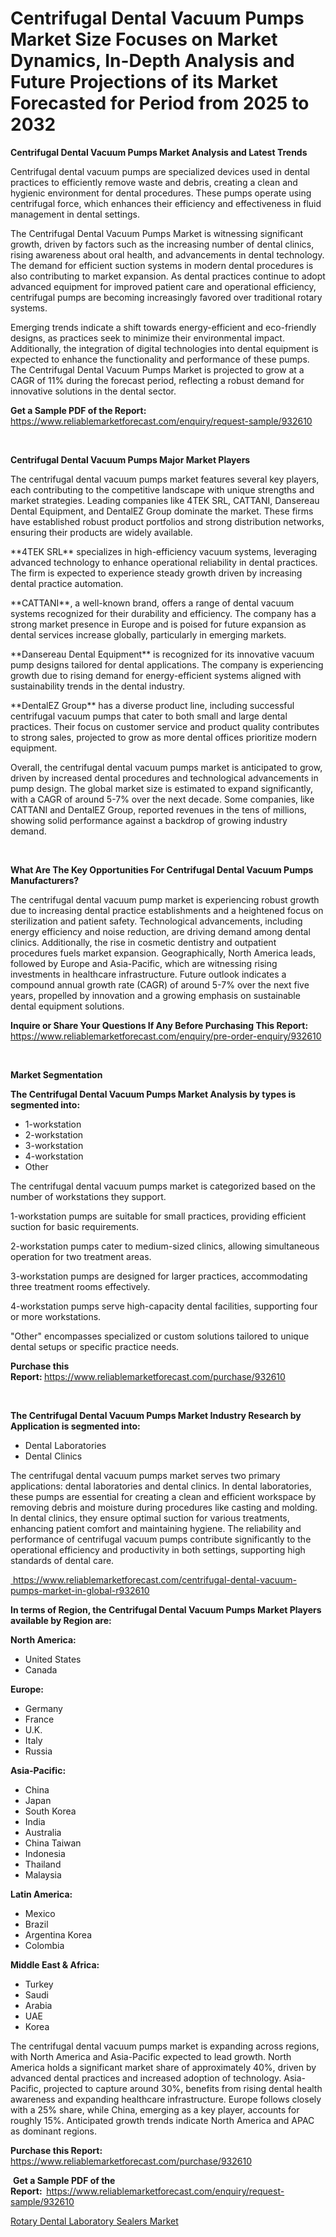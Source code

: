 <p><h1>Centrifugal Dental Vacuum Pumps Market Size Focuses on Market Dynamics, In-Depth Analysis and Future Projections of its Market Forecasted for Period from 2025 to 2032</h1></p><p><strong>Centrifugal Dental Vacuum Pumps Market Analysis and Latest Trends</strong></p>
<p><p>Centrifugal dental vacuum pumps are specialized devices used in dental practices to efficiently remove waste and debris, creating a clean and hygienic environment for dental procedures. These pumps operate using centrifugal force, which enhances their efficiency and effectiveness in fluid management in dental settings.</p><p>The Centrifugal Dental Vacuum Pumps Market is witnessing significant growth, driven by factors such as the increasing number of dental clinics, rising awareness about oral health, and advancements in dental technology. The demand for efficient suction systems in modern dental procedures is also contributing to market expansion. As dental practices continue to adopt advanced equipment for improved patient care and operational efficiency, centrifugal pumps are becoming increasingly favored over traditional rotary systems.</p><p>Emerging trends indicate a shift towards energy-efficient and eco-friendly designs, as practices seek to minimize their environmental impact. Additionally, the integration of digital technologies into dental equipment is expected to enhance the functionality and performance of these pumps. The Centrifugal Dental Vacuum Pumps Market is projected to grow at a CAGR of 11% during the forecast period, reflecting a robust demand for innovative solutions in the dental sector.</p></p>
<p><strong>Get a Sample PDF of the Report:&nbsp;</strong> <a href="https://www.reliablemarketforecast.com/enquiry/request-sample/932610?utm_campaign=2277&utm_medium=2&utm_source=Github&utm_content=ia&utm_term=21032025&utm_id=centrifugal-dental-vacuum-pumps">https://www.reliablemarketforecast.com/enquiry/request-sample/932610</a></p>
<p>&nbsp;</p>
<p><strong>Centrifugal Dental Vacuum Pumps Major Market Players</strong></p>
<p><p>The centrifugal dental vacuum pumps market features several key players, each contributing to the competitive landscape with unique strengths and market strategies. Leading companies like 4TEK SRL, CATTANI, Dansereau Dental Equipment, and DentalEZ Group dominate the market. These firms have established robust product portfolios and strong distribution networks, ensuring their products are widely available.</p><p>**4TEK SRL** specializes in high-efficiency vacuum systems, leveraging advanced technology to enhance operational reliability in dental practices. The firm is expected to experience steady growth driven by increasing dental practice automation.</p><p>**CATTANI**, a well-known brand, offers a range of dental vacuum systems recognized for their durability and efficiency. The company has a strong market presence in Europe and is poised for future expansion as dental services increase globally, particularly in emerging markets.</p><p>**Dansereau Dental Equipment** is recognized for its innovative vacuum pump designs tailored for dental applications. The company is experiencing growth due to rising demand for energy-efficient systems aligned with sustainability trends in the dental industry.</p><p>**DentalEZ Group** has a diverse product line, including successful centrifugal vacuum pumps that cater to both small and large dental practices. Their focus on customer service and product quality contributes to strong sales, projected to grow as more dental offices prioritize modern equipment.</p><p>Overall, the centrifugal dental vacuum pumps market is anticipated to grow, driven by increased dental procedures and technological advancements in pump design. The global market size is estimated to expand significantly, with a CAGR of around 5-7% over the next decade. Some companies, like CATTANI and DentalEZ Group, reported revenues in the tens of millions, showing solid performance against a backdrop of growing industry demand.</p></p>
<p>&nbsp;</p>
<p><strong>What Are The Key Opportunities For Centrifugal Dental Vacuum Pumps Manufacturers?</strong></p>
<p><p>The centrifugal dental vacuum pump market is experiencing robust growth due to increasing dental practice establishments and a heightened focus on sterilization and patient safety. Technological advancements, including energy efficiency and noise reduction, are driving demand among dental clinics. Additionally, the rise in cosmetic dentistry and outpatient procedures fuels market expansion. Geographically, North America leads, followed by Europe and Asia-Pacific, which are witnessing rising investments in healthcare infrastructure. Future outlook indicates a compound annual growth rate (CAGR) of around 5-7% over the next five years, propelled by innovation and a growing emphasis on sustainable dental equipment solutions.</p></p>
<p><strong>Inquire or Share Your Questions If Any Before Purchasing This Report:</strong> <a href="https://www.reliablemarketforecast.com/enquiry/pre-order-enquiry/932610?utm_campaign=2277&utm_medium=2&utm_source=Github&utm_content=ia&utm_term=21032025&utm_id=centrifugal-dental-vacuum-pumps">https://www.reliablemarketforecast.com/enquiry/pre-order-enquiry/932610</a></p>
<p>&nbsp;</p>
<p><strong>Market Segmentation</strong></p>
<p><strong>The Centrifugal Dental Vacuum Pumps Market Analysis by types is segmented into:</strong></p>
<p><ul><li>1-workstation</li><li>2-workstation</li><li>3-workstation</li><li>4-workstation</li><li>Other</li></ul></p>
<p><p>The centrifugal dental vacuum pumps market is categorized based on the number of workstations they support. </p><p>1-workstation pumps are suitable for small practices, providing efficient suction for basic requirements. </p><p>2-workstation pumps cater to medium-sized clinics, allowing simultaneous operation for two treatment areas. </p><p>3-workstation pumps are designed for larger practices, accommodating three treatment rooms effectively. </p><p>4-workstation pumps serve high-capacity dental facilities, supporting four or more workstations. </p><p>"Other" encompasses specialized or custom solutions tailored to unique dental setups or specific practice needs.</p></p>
<p><strong>Purchase this Report:&nbsp;</strong><a href="https://www.reliablemarketforecast.com/purchase/932610?utm_campaign=2277&utm_medium=2&utm_source=Github&utm_content=ia&utm_term=21032025&utm_id=centrifugal-dental-vacuum-pumps">https://www.reliablemarketforecast.com/purchase/932610</a></p>
<p>&nbsp;</p>
<p><strong>The Centrifugal Dental Vacuum Pumps Market Industry Research by Application is segmented into:</strong></p>
<p><ul><li>Dental Laboratories</li><li>Dental Clinics</li></ul></p>
<p><p>The centrifugal dental vacuum pumps market serves two primary applications: dental laboratories and dental clinics. In dental laboratories, these pumps are essential for creating a clean and efficient workspace by removing debris and moisture during procedures like casting and molding. In dental clinics, they ensure optimal suction for various treatments, enhancing patient comfort and maintaining hygiene. The reliability and performance of centrifugal vacuum pumps contribute significantly to the operational efficiency and productivity in both settings, supporting high standards of dental care.</p></p>
<p><a href="https://www.reliablemarketforecast.com/centrifugal-dental-vacuum-pumps-market-in-global-r932610?utm_campaign=2277&utm_medium=2&utm_source=Github&utm_content=ia&utm_term=21032025&utm_id=centrifugal-dental-vacuum-pumps">&nbsp;https://www.reliablemarketforecast.com/centrifugal-dental-vacuum-pumps-market-in-global-r932610</a></p>
<p><strong>In terms of Region, the Centrifugal Dental Vacuum Pumps Market Players available by Region are:</strong></p>
<p>
    <p> <strong> North America: </strong>
        <ul>
            <li>United States</li>
            <li>Canada</li>
        </ul>
        </p> 
    <p> <strong> Europe: </strong>
        <ul>
            <li>Germany</li>
            <li>France</li>
            <li>U.K.</li>
            <li>Italy</li>
            <li>Russia</li>
        </ul>
        </p> 
    <p> <strong> Asia-Pacific: </strong>
        <ul>
            <li>China</li>
            <li>Japan</li>
            <li>South Korea</li>
            <li>India</li>
            <li>Australia</li>
            <li>China Taiwan</li>
            <li>Indonesia</li>
            <li>Thailand</li>
            <li>Malaysia</li>
        </ul>
        </p> 
    <p> <strong> Latin America: </strong>
        <ul>
            <li>Mexico</li>
            <li>Brazil</li>
            <li>Argentina Korea</li>
            <li>Colombia</li>
        </ul>
        </p> 
    <p> <strong> Middle East & Africa: </strong>
        <ul>
            <li>Turkey</li>
            <li>Saudi</li>
            <li>Arabia</li>
            <li>UAE</li>
            <li>Korea</li>
        </ul>
    </p>
    </p>
<p><p>The centrifugal dental vacuum pumps market is expanding across regions, with North America and Asia-Pacific expected to lead growth. North America holds a significant market share of approximately 40%, driven by advanced dental practices and increased adoption of technology. Asia-Pacific, projected to capture around 30%, benefits from rising dental health awareness and expanding healthcare infrastructure. Europe follows closely with a 25% share, while China, emerging as a key player, accounts for roughly 15%. Anticipated growth trends indicate North America and APAC as dominant regions.</p></p>
<p><strong>Purchase this Report: </strong><a href="https://www.reliablemarketforecast.com/purchase/932610?utm_campaign=2277&utm_medium=2&utm_source=Github&utm_content=ia&utm_term=21032025&utm_id=centrifugal-dental-vacuum-pumps">https://www.reliablemarketforecast.com/purchase/932610</a></p>
<p>&nbsp;<strong>Get a Sample PDF of the Report:&nbsp;&nbsp;</strong><a href="https://www.reliablemarketforecast.com/enquiry/request-sample/932610?utm_campaign=2277&utm_medium=2&utm_source=Github&utm_content=ia&utm_term=21032025&utm_id=centrifugal-dental-vacuum-pumps">https://www.reliablemarketforecast.com/enquiry/request-sample/932610</a></p>
<p><strong></strong></p>
<p><p><a href="https://github.com/abbislposival/Market-Research-Report-List-1/blob/main/rotary-dental-laboratory-sealers-market.md?utm_campaign=2277&utm_medium=2&utm_source=Github&utm_content=ia&utm_term=21032025&utm_id=centrifugal-dental-vacuum-pumps">Rotary Dental Laboratory Sealers Market</a></p></p>